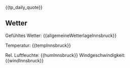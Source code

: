 {{tp_daily_quote}}

## Wetter

Gefühltes Wetter: {{allgemeineWetterlageInnsbruck}}

Temperatur: {{tempInnsbruck}}

Rel. Luftfeuchte: {{humInnsbruck}}
Windgeschwindigkeit: {{windInnsbruck}}